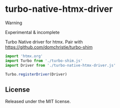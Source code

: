 # turbo-native-htmx-driver

> [!WARNING]
> Experimental & incomplete

Turbo Native driver for htmx. Pair with https://github.com/domchristie/turbo-shim

```javascript
import 'htmx.org'
import Turbo from './turbo-shim.js'
import Driver from './turbo-native-htmx-driver.js'

Turbo.registerDriver(Driver)
```

## License
Released under the MIT license.
